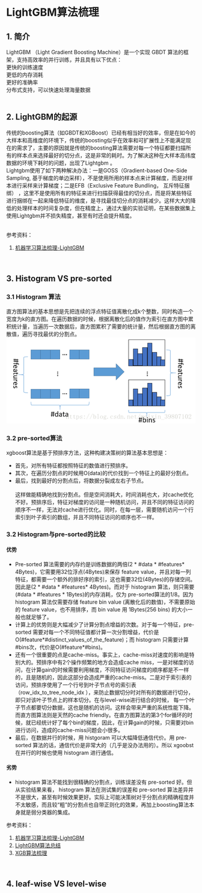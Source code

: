 # LightGBM算法梳理

## 1. 简介
LightGBM （Light Gradient Boosting Machine）是一个实现 GBDT 算法的框架，支持高效率的并行训练，并且具有以下优点：<br>
更快的训练速度 <br>
更低的内存消耗 <br>
更好的准确率 <br>
分布式支持，可以快速处理海量数据 <br><br>

## 2. LightGBM的起源
传统的boosting算法（如GBDT和XGBoost）已经有相当好的效率，但是在如今的大样本和高维度的环境下，传统的boosting似乎在效率和可扩展性上不能满足现在的需求了，主要的原因就是传统的boosting算法需要对每一个特征都要扫描所有的样本点来选择最好的切分点，这是非常的耗时。为了解决这种在大样本高纬度数据的环境下耗时的问题，出现了Lightgbm 。<br>
Lightgbm使用了如下两种解决办法：一是GOSS（Gradient-based One-Side Sampling, 基于梯度的单边采样），不是使用所用的样本点来计算梯度，而是对样本进行采样来计算梯度；二是EFB（Exclusive Feature Bundling， 互斥特征捆绑） ，这里不是使用所有的特征来进行扫描获得最佳的切分点，而是将某些特征进行捆绑在一起来降低特征的维度，是寻找最佳切分点的消耗减少。这样大大的降低的处理样本的时间复杂度，但在精度上，通过大量的实验证明，在某些数据集上使用Lightgbm并不损失精度，甚至有时还会提升精度。<br>
<br>

参考资料：<br>
1. [机器学习算法梳理-LightGBM](https://blog.csdn.net/mingxiaod/article/details/86233309)<br>
<br>

## 3. Histogram VS pre-sorted

### 3.1 Histogram 算法
直方图算法的基本思想是先把连续的浮点特征值离散化成k个整数，同时构造一个宽度为k的直方图。在遍历数据的时候，根据离散化后的值作为索引在直方图中累积统计量，当遍历一次数据后，直方图累积了需要的统计量，然后根据直方图的离散值，遍历寻找最优的分割点。 <br>
![](https://github.com/Drizzle-Zhang/practice/blob/master/ensemble_learning/Supp_LightGBM/histogram.png)<br>

### 3.2 pre-sorted算法
xgboost算法是基于预排序方法，这种构建决策树的算法基本思想是：<br>

* 首先，对所有特征都按照特征的数值进行预排序。<br>
* 其次，在遍历分割点的时候用O(data)的代价找到一个特征上的最好分割点。<br>
* 最后，找到最好的分割点后，将数据分裂成左右子节点。<br><br>
这样做能精确地找到分割点。但是空间消耗大，时间消耗也大，对cache优化不好。预排序后，特征对梯度的访问是一种随机访问，并且不同的特征访问的顺序不一样，无法对cache进行优化。同时，在每一层，需要随机访问一个行索引到叶子索引的数组，并且不同特征访问的顺序也不一样。<br>

### 3.2 Histogram与pre-sorted的比较
#### 优势
* Pre-sorted 算法需要的内存约是训练数据的两倍(2 * #data * #features* 4Bytes)，它需要用32位浮点(4Bytes)来保存 feature value，并且对每一列特征，都需要一个额外的排好序的索引，这也需要32位(4Bytes)的存储空间。因此是(2 * #data * #features* 4Bytes)。而对于 histogram 算法，则只需要(#data * #features * 1Bytes)的内存消耗，仅为 pre-sorted算法的1/8。因为 histogram 算法仅需要存储 feature bin value (离散化后的数值)，不需要原始的 feature value，也不用排序，而 bin value 用 1Bytes(256 bins) 的大小一般也就足够了。<br>
* 计算上的优势则是大幅减少了计算分割点增益的次数。对于每一个特征，pre-sorted 需要对每一个不同特征值都计算一次分割增益，代价是O(#feature*#distinct_values_of_the_feature)；而 histogram 只需要计算#bins次，代价是O(#feature*#bins)。<br>
* 还有一个很重要的点是cache-miss。事实上，cache-miss对速度的影响是特别大的。预排序中有2个操作频繁的地方会造成cache miss，一是对梯度的访问，在计算gain的时候需要利用梯度，不同特征访问梯度的顺序都是不一样的，且是随机的，因此这部分会造成严重的cache-miss。二是对于索引表的访问，预排序使用了一个行号到叶子节点号的索引表（row_idx_to_tree_node_idx ），来防止数据切分时对所有的数据进行切分，即只对该叶子节点上的样本切分。在与level-wise进行结合的时候， 每一个叶子节点都要切分数据，这也是随机的访问。这样会带来严重的系统性能下降。而直方图算法则是天然的cache friendly。在直方图算法的第3个for循环的时候，就已经统计好了每个bin的梯度，因此，在计算gain的时候，只需要对bin进行访问，造成的cache-miss问题会小很多。<br>
* 最后，在数据并行的时候，用 histgoram 可以大幅降低通信代价。用 pre-sorted 算法的话，通信代价是非常大的（几乎是没办法用的）。所以 xgoobst 在并行的时候也使用 histogram 进行通信。<br>


#### 劣势
* histogram 算法不能找到很精确的分割点，训练误差没有 pre-sorted 好。但从实验结果来看， histogram 算法在测试集的误差和 pre-sorted 算法差异并不是很大，甚至有时候效果更好。实际上可能决策树对于分割点的精确程度并不太敏感，而且较“粗”的分割点也自带正则化的效果，再加上boosting算法本身就是弱分类器的集成。<br>

参考资料：<br>
1. [机器学习算法梳理-LightGBM](https://blog.csdn.net/mingxiaod/article/details/86233309)<br>
2. [LightGBM算法总结](https://blog.csdn.net/weixin_39807102/article/details/81912566)<br>
3. [XGB算法梳理](https://blog.csdn.net/wangrongrongwq/article/details/86755915#2.%E7%AE%97%E6%B3%95%E5%8E%9F%E7%90%86)<br>
<br>


## 4. leaf-wise VS level-wise








